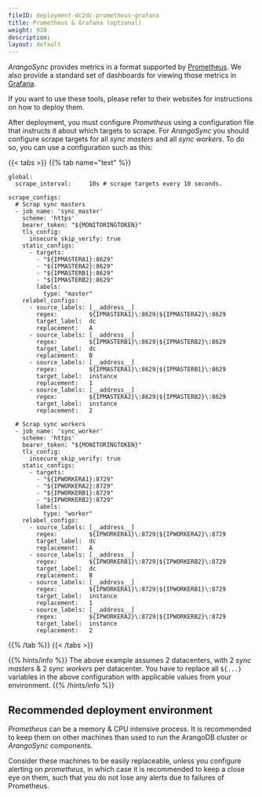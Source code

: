 ```yaml
---
fileID: deployment-dc2dc-prometheus-grafana
title: Prometheus & Grafana (optional)
weight: 920
description: 
layout: default
---
```

_ArangoSync_ provides metrics in a format supported by [Prometheus](https://prometheus.io).
We also provide a standard set of dashboards for viewing those metrics in [Grafana](https://grafana.org).

If you want to use these tools, please refer to their websites for instructions
on how to deploy them.

After deployment, you must configure _Prometheus_ using a configuration file that
instructs it about which targets to scrape. For _ArangoSync_ you should configure
scrape targets for all _sync masters_ and all _sync workers_. To do so, you can
use a configuration such as this:

{{< tabs >}}
{{% tab name="text" %}}
```text
global:
  scrape_interval:     10s # scrape targets every 10 seconds.

scrape_configs:
  # Scrap sync masters
  - job_name: 'sync_master'
    scheme: 'https'
    bearer_token: "${MONITORINGTOKEN}"
    tls_config:
      insecure_skip_verify: true
    static_configs:
      - targets:
        - "${IPMASTERA1}:8629"
        - "${IPMASTERA2}:8629"
        - "${IPMASTERB1}:8629"
        - "${IPMASTERB2}:8629"
        labels:
          type: "master"
    relabel_configs:
      - source_labels: [__address__]
        regex:         ${IPMASTERA1}\:8629|${IPMASTERA2}\:8629
        target_label:  dc
        replacement:   A
      - source_labels: [__address__]
        regex:         ${IPMASTERB1}\:8629|${IPMASTERB2}\:8629
        target_label:  dc
        replacement:   B
      - source_labels: [__address__]
        regex:         ${IPMASTERA1}\:8629|${IPMASTERB1}\:8629
        target_label:  instance
        replacement:   1
      - source_labels: [__address__]
        regex:         ${IPMASTERA2}\:8629|${IPMASTERB2}\:8629
        target_label:  instance
        replacement:   2

  # Scrap sync workers
  - job_name: 'sync_worker'
    scheme: 'https'
    bearer_token: "${MONITORINGTOKEN}"
    tls_config:
      insecure_skip_verify: true
    static_configs:
      - targets:
        - "${IPWORKERA1}:8729"
        - "${IPWORKERA2}:8729"
        - "${IPWORKERB1}:8729"
        - "${IPWORKERB2}:8729"
        labels:
          type: "worker"
    relabel_configs:
      - source_labels: [__address__]
        regex:         ${IPWORKERA1}\:8729|${IPWORKERA2}\:8729
        target_label:  dc
        replacement:   A
      - source_labels: [__address__]
        regex:         ${IPWORKERB1}\:8729|${IPWORKERB2}\:8729
        target_label:  dc
        replacement:   B
      - source_labels: [__address__]
        regex:         ${IPWORKERA1}\:8729|${IPWORKERB1}\:8729
        target_label:  instance
        replacement:   1
      - source_labels: [__address__]
        regex:         ${IPWORKERA2}\:8729|${IPWORKERB2}\:8729
        target_label:  instance
        replacement:   2
```
{{% /tab %}}
{{< /tabs >}}

{{% hints/info %}}
The above example assumes 2 datacenters, with 2 _sync masters_ & 2 _sync workers_
per datacenter. You have to replace all `${...}` variables in the above configuration
with applicable values from your environment.
{{% /hints/info %}}

## Recommended deployment environment

_Prometheus_ can be a memory & CPU intensive process. It is recommended to keep them
on other machines than used to run the ArangoDB cluster or _ArangoSync_ components.

Consider these machines to be easily replaceable, unless you configure
alerting on _prometheus_, in which case it is recommended to keep a
close eye on them, such that you do not lose any alerts due to failures
of Prometheus.